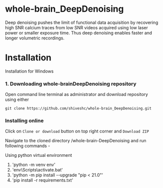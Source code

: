 # whole-brain_DeepDenoising
Deep denoising pushes the limit of functional data acquisition by recovering high SNR calcium traces from low SNR videos acquired using low laser power or smaller exposure time. Thus deep denoising enables faster and longer volumetric recordings.

# Installation
Installation for Windows

### 1. Downloading whole-brainDeepDenoising repository

Open command line terminal as administrator and download repository using either 
```
git clone https://github.com/shiveshc/whole-brain_DeepDenoising.git
```
### Installing online
Click on `Clone or download` button on top right corner and `Download ZIP`

Navigate to the cloned directory /whole-brain-DeepDenoising and run following commands - 

Using python virtual environment
1. 'python -m venv env'
2. 'env\Scripts\activate.bat'
3. 'python -m pip install --upgrade "pip < 21.0"'
4. 'pip install -r requirements.txt'
